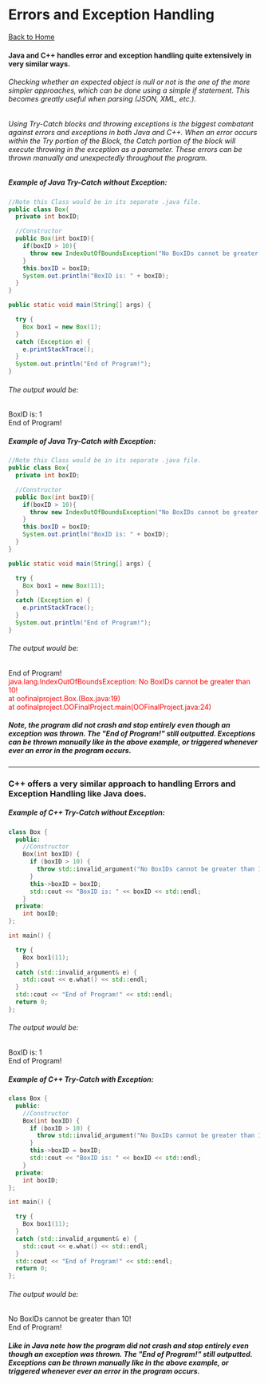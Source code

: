 # Errors and Exception Handling
[Back to Home](README.md)
#### Java and C++ handles error and exception handling quite extensively in very similar ways.
###### Checking whether an expected object is null or not is the one of the more simpler approaches, which can be done using a simple if statement. This becomes greatly useful when parsing (JSON, XML, etc.).  
###### Using Try-Catch blocks and throwing exceptions is the biggest combatant against errors and exceptions in both Java and C++. When an error occurs within the Try portion of the Block, the Catch portion of the block will execute throwing in the exception as a parameter. These errors can be thrown manually and unexpectedly throughout the program.

##### Example of Java Try-Catch without Exception:
```Java
//Note this Class would be in its separate .java file.
public class Box{
  private int boxID;

  //Constructor
  public Box(int boxID){
    if(boxID > 10){
      throw new IndexOutOfBoundsException("No BoxIDs cannot be greater than 10!");
    }
    this.boxID = boxID;
    System.out.println("BoxID is: " + boxID);
  }
}

public static void main(String[] args) {

  try {
    Box box1 = new Box(1);
  }
  catch (Exception e) {
    e.printStackTrace();
  }
  System.out.println("End of Program!");
}
```
###### The output would be:  
BoxID is: 1  
End of Program!

##### Example of Java Try-Catch with Exception:
```Java
//Note this Class would be in its separate .java file.
public class Box{
  private int boxID;

  //Constructor
  public Box(int boxID){
    if(boxID > 10){
      throw new IndexOutOfBoundsException("No BoxIDs cannot be greater than 10!");
    }
    this.boxID = boxID;
    System.out.println("BoxID is: " + boxID);
  }
}

public static void main(String[] args) {

  try {
    Box box1 = new Box(11);
  }
  catch (Exception e) {
    e.printStackTrace();
  }
  System.out.println("End of Program!");
}
```
###### The output would be:  
End of Program!  
<span style="color:red">java.lang.IndexOutOfBoundsException: No BoxIDs cannot be greater than 10!  
	at oofinalproject.Box.<init>(Box.java:19)  
	at oofinalproject.OOFinalProject.main(OOFinalProject.java:24)</span>

##### Note, the program did not crash and stop entirely even though an exception was thrown. The "End of Program!" still outputted.  Exceptions can be thrown manually like in the above example, or triggered whenever ever an error in the program occurs.
---
### C++ offers a very similar approach to handling Errors and Exception Handling like Java does.

##### Example of C++ Try-Catch without Exception:
```C++
class Box {
  public:
    //Constructor
    Box(int boxID) {
      if (boxID > 10) {
        throw std::invalid_argument("No BoxIDs cannot be greater than 10!");
      }
      this->boxID = boxID;
      std::cout << "BoxID is: " << boxID << std::endl;
    }
  private:
    int boxID;
};

int main() {

  try {
    Box box1(11);
  }
  catch (std::invalid_argument& e) {
    std::cout << e.what() << std::endl;
  }
  std::cout << "End of Program!" << std::endl;
  return 0;
};
```
###### The output would be:  
BoxID is: 1  
End of Program!

##### Example of C++ Try-Catch with Exception:
```C++
class Box {
  public:
    //Constructor
    Box(int boxID) {
      if (boxID > 10) {
        throw std::invalid_argument("No BoxIDs cannot be greater than 10!");
      }
      this->boxID = boxID;
      std::cout << "BoxID is: " << boxID << std::endl;
    }
  private:
    int boxID;
};

int main() {

  try {
    Box box1(11);
  }
  catch (std::invalid_argument& e) {
    std::cout << e.what() << std::endl;
  }
  std::cout << "End of Program!" << std::endl;
  return 0;
};
```
###### The output would be:  
No BoxIDs cannot be greater than 10!  
End of Program!

##### Like in Java note how the program did not crash and stop entirely even though an exception was thrown. The "End of Program!" still outputted.  Exceptions can be thrown manually like in the above example, or triggered whenever ever an error in the program occurs.
